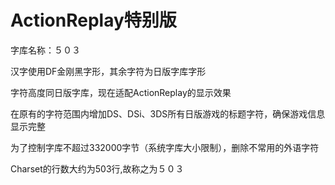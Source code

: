 # ActionReplay特别版
字库名称：５０３

汉字使用DF金刚黑字形，其余字符为日版字库字形

字符高度同日版字库，现在适配ActionReplay的显示效果

在原有的字符范围内增加DS、DSi、3DS所有日版游戏的标题字符，确保游戏信息显示完整

为了控制字库不超过332000字节（系统字库大小限制），删除不常用的外语字符

Charset的行数大约为503行,故称之为５０３
